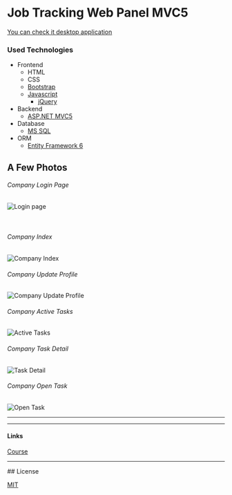 # Job Tracking Web Panel MVC5

<a href="https://github.com/mehmetacisu/JobTrackingWithDevExpress">You can check it desktop application</a>

### Used Technologies

- Frontend 
    * HTML 
    * CSS
    * [Bootstrap](https://getbootstrap.com/)
     - [Javascript](https://www.javascript.com/)
          * [jQuery](https://jquery.com/)
- Backend  
    * [ASP.NET MVC5](https://docs.microsoft.com/en-us/aspnet/mvc/overview/getting-started/introduction/getting-started)
- Database 
    * [MS SQL](https://www.microsoft.com/en-us/sql-server/sql-server-2019)
- ORM
    * [Entity Framework 6](https://docs.microsoft.com/en-us/ef/)
  
## A Few Photos
<h6>Company Login Page</h6>
<img src="https://i.hizliresim.com/ggs129q.png" alt="Login page"/> 
<br/><br/><br/>
<h6>Company Index</h6>
<img src="https://i.hizliresim.com/pw0ho4c.png" alt="Company Index"/>
<br/>
<h6>Company Update Profile</h6>
<img src="https://i.hizliresim.com/kdo2k24.png" alt="Company Update Profile"/>
<br/>
<h6>Company Active Tasks</h6>
<img src="https://i.hizliresim.com/3cymwfy.png" alt="Active Tasks"/>
<br/>
<h6>Company Task Detail</h6>
<img src="https://i.hizliresim.com/q3zuf2r.png" alt="Task Detail"/>
<br/>
<h6>Company Open Task</h6>
<img src="https://i.hizliresim.com/2ey7noc.png" alt="Open Task"/>
<br/>
<hr/>

<hr/>

#### Links
<a href="https://www.youtube.com/playlist?list=PLKnjBHu2xXNNbaN7oBIE8cSL28h-RMIl6">Course</a>
<hr/>
## License

[MIT](https://github.com/mehmetacisu/JobTrackingWebPanel/blob/main/LICENSE)

  
